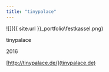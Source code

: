 ```yaml
---
title: "tinypalace"
---
```


![]({{ site.url }}\_portfolio\festkassel.png)

tinypalace

2016

[http://tinypalace.de/](tinypalace.de)
